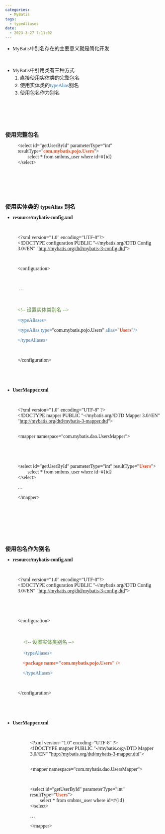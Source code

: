 ```yaml
---
categories:
  - MyBatis
tags:
  - typeAliases
date:
  - 2023-3-27 7:11:02
---
```


<ul style="list-style-type:disc">
    <li><span style="font-size:12.0pt"><span style="font-family:&quot;Comic Sans MS&quot;">MyBatis</span></span><span
            style="font-size:12.0pt"><span style="font-family:&quot;Microsoft YaHei&quot;">中</span></span><span
            style="font-size:12.0pt"><span
                style="font-family:&quot;Microsoft YaHei UI&quot;">别名存在的主要意义就是简化开发</span></span></li>
</ul>
<p><span style="font-size:12.0pt"><span style="font-family:&quot;Microsoft YaHei UI&quot;">&nbsp;</span></span></p>
<ul style="list-style-type:disc">
    <li><span style="font-size:12.0pt"><span style="font-family:&quot;Comic Sans MS&quot;">MyBatis</span></span><span
            style="font-size:12.0pt"><span style="font-family:&quot;Microsoft YaHei&quot;">中引用类有三种方式</span></span>
        <ol style="list-style-type:decimal">
            <li value="1"><span style="font-size:12.0pt"><span
                        style="font-family:&quot;Microsoft YaHei&quot;">直接使用实体类的完整包名</span></span></li>
            <li><span style="font-size:12.0pt"><span
                        style="font-family:&quot;Microsoft YaHei&quot;">使用实体类的</span></span><span
                    style="font-size:12.0pt"><span style="font-family:&quot;Comic Sans MS&quot;"><span
                            style="color:#2e75b5">typeAlias</span></span></span><span style="font-size:12.0pt"><span
                        style="font-family:&quot;Microsoft YaHei&quot;">别名</span></span></li>
            <li><span style="font-size:12.0pt"><span
                        style="font-family:&quot;Microsoft YaHei&quot;">使用包名作为别名</span></span></li>
        </ol>
    </li>
</ul>
<p><span style="font-size:12.0pt"><span style="font-family:&quot;Comic Sans MS&quot;">&nbsp;</span></span></p>
<p><span style="font-size:12.0pt"><span style="font-family:&quot;Comic Sans MS&quot;">&nbsp;</span></span></p>
<p><span style="font-size:12.0pt"><span style="font-family:&quot;Comic Sans MS&quot;">&nbsp;</span></span></p>
<p><span style="font-size:13.5pt"><span
            style="font-family:&quot;Microsoft YaHei&quot;"><strong>使用完整包名</strong></span></span></p>
<p style="margin-left: 40px;"><span style="font-size:12.0pt"><span
            style="font-family:&quot;Comic Sans MS&quot;">&lt;select id="getUserById" parameterType="int"
            resultType="<strong><span
                    style="color:#e84c22">com.mybatis.pojo.Users</span></strong>"&gt;<br>&nbsp;&nbsp;&nbsp;&nbsp;&nbsp;&nbsp;&nbsp;&nbsp;select
            * from smbms_user where id=#{id}<br>&lt;/select&gt;</span></span></p>
<p><span style="font-size:13.5pt"><span style="font-family:&quot;Microsoft YaHei&quot;">&nbsp;</span></span></p>
<p><span style="font-size:13.5pt"><span style="font-family:&quot;Microsoft YaHei&quot;">&nbsp;</span></span></p>
<p><span style="font-size:13.5pt"><span style="font-family:&quot;Microsoft YaHei&quot;">&nbsp;</span></span></p>
<p><span style="font-size:13.5pt"><strong><span style="font-family:&quot;Microsoft YaHei&quot;">使用实体类的</span></strong>
        <strong><span style="font-family:&quot;Comic Sans MS&quot;">typeAlias</span></strong> <strong><span
                style="font-family:&quot;Microsoft YaHei&quot;">别名</span></strong></span></p>
<ul style="list-style-type:disc">
    <li><span style="font-size:12.0pt"><strong><span
                    style="font-family:&quot;Comic Sans MS&quot;">resource/</span></strong></span><span
            style="font-size:12.0pt"><strong><span
                    style="font-family:&quot;Comic Sans MS&quot;">mybatis-config.xml</span></strong></span></li>
</ul>
<p><span style="font-size:12.0pt"><span style="font-family:&quot;Comic Sans MS&quot;"><span
                style="color:#ed7d31">&nbsp;</span></span></span></p>
<p style="margin-left: 40px;"><span style="font-size:12.0pt"><span
            style="font-family:&quot;Comic Sans MS&quot;">&lt;?xml version="1.0" encoding="UTF-8"?&gt;<br>&lt;!DOCTYPE
            configuration PUBLIC "-//mybatis.org//DTD Config 3.0//EN" "<a
                data-cke-saved-href="http://mybatis.org/dtd/mybatis-3-config.dtd"
                href="http://mybatis.org/dtd/mybatis-3-config.dtd">http://mybatis.org/dtd/mybatis-3-config.dtd</a>"&gt;</span></span>
</p>
<p style="margin-left: 40px;"><span style="font-size:12.0pt"><span
            style="font-family:&quot;Comic Sans MS&quot;">&nbsp;</span></span></p>
<p style="margin-left: 40px;"><span style="font-size:12.0pt"><span
            style="font-family:&quot;Comic Sans MS&quot;">&lt;configuration&gt;</span></span></p>
<p style="margin-left: 40px;"><span style="font-size:12.0pt"><span style="font-family:&quot;Comic Sans MS&quot;"><span
                style="color:#f2f2f2">&nbsp;</span></span></span></p>
<p style="margin-left: 40px;"><span style="font-size:12.0pt"><span
            style="font-family:&quot;Comic Sans MS&quot;">&nbsp;<span style="color:#a5a5a5">…</span></span></span></p>
<p style="margin-left: 40px;"><span style="font-size:12.0pt"><span style="font-family:&quot;Comic Sans MS&quot;"><span
                style="color:#a5a5a5">&nbsp;</span></span></span></p>
<p style="margin-left: 40px;"><span style="font-size:12.0pt"><span style="color:#538135"><span
                style="font-family:&quot;Comic Sans MS&quot;">&lt;!-- </span><span
                style="font-family:&quot;Microsoft YaHei UI&quot;">设置实体类别名</span><span
                style="font-family:&quot;Comic Sans MS&quot;"> --&gt;</span></span></span></p>
<p style="margin-left: 40px;"><span style="font-size:12.0pt"><span style="font-family:&quot;Comic Sans MS&quot;"><span
                style="color:#2e75b5">&lt;typeAliases&gt;</span></span></span></p>
<p style="margin-left: 40px;"><span style="font-size:12.0pt"><span style="font-family:&quot;Comic Sans MS&quot;"><span
                style="color:#2e75b5">&lt;typeAlias type=</span>"com.mybatis.pojo.Users" <span
                style="color:#2e75b5">alias=</span>"<strong><span style="color:#e84c22">Users</span></strong>"<span
                style="color:#2e75b5">/&gt;</span></span></span></p>
<p style="margin-left: 40px;"><span style="font-size:12.0pt"><span style="font-family:&quot;Comic Sans MS&quot;"><span
                style="color:#2e75b5">&lt;/typeAliases&gt;</span></span></span></p>
<p style="margin-left: 40px;"><span style="font-size:12.0pt"><span
            style="font-family:&quot;Comic Sans MS&quot;">&nbsp;</span></span></p>
<p style="margin-left: 40px;"><span style="font-size:12.0pt"><span
            style="font-family:&quot;Comic Sans MS&quot;">&lt;/configuration&gt;</span></span></p>
<p><span style="font-size:12.0pt"><span style="font-family:&quot;Comic Sans MS&quot;"><span
                style="color:blue">&nbsp;</span></span></span></p>
<p><span style="font-size:12.0pt"><span style="font-family:&quot;Comic Sans MS&quot;"><span
                style="color:blue">&nbsp;</span></span></span></p>
<ul style="list-style-type:disc">
    <li><span style="font-size:12.0pt"><strong><span
                    style="font-family:&quot;Comic Sans MS&quot;">User</span></strong></span><span
            style="font-size:12.0pt"><strong><span
                    style="font-family:&quot;Comic Sans MS&quot;">Mapper.xml</span></strong></span></li>
</ul>
<p><span style="font-size:12.0pt"><span style="font-family:&quot;Comic Sans MS&quot;">&nbsp;</span></span></p>
<p style="margin-left: 40px;"><span style="font-size:12.0pt"><span
            style="font-family:&quot;Comic Sans MS&quot;">&lt;?xml version="1.0" encoding="UTF-8" ?&gt;<br>&lt;!DOCTYPE
            mapper PUBLIC "-//mybatis.org//DTD Mapper 3.0//EN" "<a
                data-cke-saved-href="http://mybatis.org/dtd/mybatis-3-mapper.dtd"
                href="http://mybatis.org/dtd/mybatis-3-mapper.dtd">http://mybatis.org/dtd/mybatis-3-mapper.dtd</a>"&gt;</span></span>
</p>
<p style="margin-left: 40px;"><br><span style="font-size:12.0pt"><span
            style="font-family:&quot;Comic Sans MS&quot;">&lt;mapper
            namespace="com.mybatis.dao.UsersMapper"&gt;</span></span></p>
<p style="margin-left: 40px;"><span style="font-size:12.0pt"><span
            style="font-family:&quot;Comic Sans MS&quot;">&nbsp;</span></span></p>
<p style="margin-left: 40px;"><span style="font-size:12.0pt"><span
            style="font-family:&quot;Comic Sans MS&quot;">&nbsp;</span></span></p>
<p style="margin-left: 40px;"><span style="font-size:12.0pt"><span
            style="font-family:&quot;Comic Sans MS&quot;">&lt;select id="getUserById" parameterType="int"
            resultType="<strong><span
                    style="color:#e84c22">Users</span></strong>"&gt;<br>&nbsp;&nbsp;&nbsp;&nbsp;&nbsp;&nbsp;&nbsp;&nbsp;select
            * from smbms_user where id=#{id}<br>&lt;/select&gt;</span></span></p>
<p style="margin-left: 40px;"><span style="font-size:12.0pt"><span
            style="font-family:&quot;Comic Sans MS&quot;">…</span></span></p>
<p style="margin-left: 40px;"><span style="font-size:12.0pt"><span
            style="font-family:&quot;Comic Sans MS&quot;">&lt;/mapper&gt;</span></span></p>
<p><span style="font-size:12.0pt"><span style="font-family:&quot;Comic Sans MS&quot;"><span
                style="color:blue">&nbsp;</span></span></span></p>
<p><span style="font-size:12.0pt"><span style="font-family:&quot;Comic Sans MS&quot;"><span
                style="color:blue">&nbsp;</span></span></span></p>
<p><span style="font-size:12.0pt"><span style="font-family:&quot;Comic Sans MS&quot;"><span
                style="color:blue">&nbsp;</span></span></span></p>
<p><span style="font-size:12.0pt"><span style="font-family:&quot;Comic Sans MS&quot;"><span
                style="color:blue">&nbsp;</span></span></span></p>
<p><span style="font-size:13.5pt"><span
            style="font-family:&quot;Microsoft YaHei&quot;"><strong>使用包名作为别名</strong></span></span></p>
<ul style="list-style-type:disc">
    <li><span style="font-size:12.0pt"><strong><span
                    style="font-family:&quot;Comic Sans MS&quot;">resource/</span></strong></span><span
            style="font-size:12.0pt"><strong><span
                    style="font-family:&quot;Comic Sans MS&quot;">mybatis-config.xml</span></strong></span></li>
</ul>
<p><span style="font-size:12.0pt"><span style="font-family:&quot;Comic Sans MS&quot;"><span
                style="color:#ed7d31">&nbsp;</span></span></span></p>
<p style="margin-left: 40px;"><span style="font-size:12.0pt"><span
            style="font-family:&quot;Comic Sans MS&quot;">&lt;?xml version="1.0" encoding="UTF-8"?&gt;<br>&lt;!DOCTYPE
            configuration PUBLIC "-//mybatis.org//DTD Config 3.0//EN" "<a
                data-cke-saved-href="http://mybatis.org/dtd/mybatis-3-config.dtd"
                href="http://mybatis.org/dtd/mybatis-3-config.dtd">http://mybatis.org/dtd/mybatis-3-config.dtd</a>"&gt;</span></span>
</p>
<p><span style="font-size:12.0pt"><span style="font-family:&quot;Comic Sans MS&quot;">&nbsp;</span></span></p>
<p><span style="font-size:12.0pt"><span style="font-family:&quot;Comic Sans MS&quot;">&nbsp;</span></span></p>
<p style="margin-left: 40px;"><span style="font-size:12.0pt"><span
            style="font-family:&quot;Comic Sans MS&quot;">&lt;configuration&gt;</span></span></p>
<p style="margin-left: 40px;"><span style="font-size:12.0pt"><span style="font-family:&quot;Comic Sans MS&quot;"><span
                style="color:blue">&nbsp;</span></span></span></p>
<p style="margin-left: 40px;"><span style="font-size:12.0pt">&nbsp;&nbsp;&nbsp; <span
            style="font-family:&quot;Comic Sans MS&quot;"><span style="color:#538135">&lt;!-- </span></span><span
            style="font-family:&quot;Microsoft YaHei UI&quot;"><span style="color:#538135">设置实体类别名</span></span><span
            style="font-family:&quot;Comic Sans MS&quot;"><span style="color:#538135"> --&gt;</span></span></span></p>
<p style="margin-left: 40px;"><span style="font-size:12.0pt">&nbsp;&nbsp;&nbsp; <span
            style="font-family:&quot;Comic Sans MS&quot;"><span
                style="color:#2e75b5">&lt;typeAliases&gt;</span></span></span></p>
<p style="margin-left: 40px;"><span style="font-size:12.0pt"><span style="font-family:&quot;Comic Sans MS&quot;"><span
                style="color:#e84c22">&nbsp;&nbsp;&nbsp; <strong>&lt;</strong><strong>package</strong>
                <strong>name</strong><strong>="com.mybatis.pojo.Users" /&gt;</strong></span></span></span></p>
<p style="margin-left: 40px;"><span style="font-size:12.0pt"><span
            style="font-family:&quot;Comic Sans MS&quot;">&nbsp;&nbsp;&nbsp; <span
                style="color:#2e75b5">&lt;/typeAliases&gt;</span></span></span></p>
<p style="margin-left: 40px;"><span style="font-size:12.0pt"><span
            style="font-family:&quot;Comic Sans MS&quot;">&nbsp;</span></span></p>
<p style="margin-left: 40px;"><span style="font-size:12.0pt"><span
            style="font-family:&quot;Comic Sans MS&quot;">&lt;/configuration&gt;</span></span></p>
<p><span style="font-size:12.0pt"><span style="font-family:&quot;Comic Sans MS&quot;"><span
                style="color:blue">&nbsp;</span></span></span></p>
<p><span style="font-size:12.0pt"><span style="font-family:&quot;Comic Sans MS&quot;"><span
                style="color:blue">&nbsp;</span></span></span></p>
<ul style="list-style-type:disc">
    <li><span style="font-size:12.0pt"><strong><span
                    style="font-family:&quot;Comic Sans MS&quot;">User</span></strong></span><span
            style="font-size:12.0pt"><strong><span
                    style="font-family:&quot;Comic Sans MS&quot;">Mapper.xml</span></strong></span></li>
</ul>
<p><span style="font-size:12.0pt"><span style="font-family:&quot;Comic Sans MS&quot;">&nbsp;</span></span></p>
<p style="margin-left: 80px;"><span style="font-size:12.0pt"><span
            style="font-family:&quot;Comic Sans MS&quot;">&lt;?xml version="1.0" encoding="UTF-8" ?&gt;<br>&lt;!DOCTYPE
            mapper PUBLIC "-//mybatis.org//DTD Mapper 3.0//EN" "<a
                data-cke-saved-href="http://mybatis.org/dtd/mybatis-3-mapper.dtd"
                href="http://mybatis.org/dtd/mybatis-3-mapper.dtd">http://mybatis.org/dtd/mybatis-3-mapper.dtd</a>"&gt;</span></span>
</p>
<p style="margin-left: 80px;"><br><span style="font-size:12.0pt"><span
            style="font-family:&quot;Comic Sans MS&quot;">&lt;mapper
            namespace="com.mybatis.dao.UsersMapper"&gt;</span></span></p>
<p style="margin-left: 80px;"><span style="font-size:12.0pt"><span
            style="font-family:&quot;Comic Sans MS&quot;">&nbsp;</span></span></p>
<p style="margin-left: 80px;"><span style="font-size:12.0pt"><span
            style="font-family:&quot;Comic Sans MS&quot;">&lt;select id="getUserById" parameterType="int"
            resultType="<strong><span
                    style="color:#e84c22">Users</span></strong>"&gt;<br>&nbsp;&nbsp;&nbsp;&nbsp;&nbsp;&nbsp;&nbsp;&nbsp;select
            * from smbms_user where id=#{id}<br>&lt;/select&gt;</span></span></p>
<p style="margin-left: 80px;"><span style="font-size:12.0pt"><span
            style="font-family:&quot;Comic Sans MS&quot;">…</span></span></p>
<p style="margin-left: 80px;"><span style="font-size:12.0pt"><span
            style="font-family:&quot;Comic Sans MS&quot;">&lt;/mapper&gt;</span></span></p>
<p><span style="font-size:13.5pt"><span style="font-family:&quot;Microsoft YaHei&quot;">&nbsp;</span></span></p>
